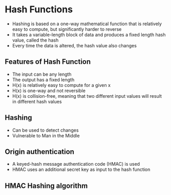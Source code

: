 # Hash Functions

- Hashing is based on a one-way mathematical function that is relatively easy to compute, but significantly harder to reverse
- It takes a variable-length block of data and produces a fixed length hash value, called the hash
- Every time the data is altered, the hash value also changes

## Features of Hash Function
- The input can be any length 
- The output has a fixed length 
- H(x) is relatively easy to compute for a given x 
- H(x) is one-way and not reversible 
- H(x) is collision-free, meaning that two different input values will result in different hash values
## Hashing
- Can be used to detect changes 
- Vulnerable to Man in the Middle
## Origin authentication
- A keyed-hash message authentication code (HMAC) is used
- HMAC uses an additional secret key as input to the hash function
## HMAC Hashing algorithm

